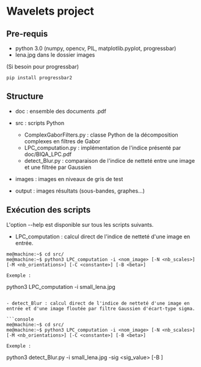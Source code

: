 # Wavelets project

## Pre-requis
- python 3.0 (numpy, opencv, PIL, matplotlib.pyplot, progressbar)
- lena.jpg dans le dossier images

(Si besoin pour progressbar)

```
pip install progressbar2
```

## Structure

- doc : ensemble des documents .pdf

- src : scripts Python

	- ComplexGaborFilters.py : classe Python de la décomposition complexes en filtres de Gabor
	- LPC_computation.py : implémentation de l'indice présenté par doc/BIQA_LPC.pdf
	- detect_Blur.py : comparaison de l'indice de netteté entre une image et une filtrée par Gaussien

- images : images en niveaux de gris de test

- output : images résultats (sous-bandes, graphes...)

## Exécution des scripts
L'option --help est disponible sur tous les scripts suivants.

- LPC_computation : calcul direct de l'indice de netteté d'une image en entrée.

```console
me@machine:~$ cd src/
me@machine:~$ python3 LPC_computation -i <nom_image> [-N <nb_scales>] [-M <nb_orientations>] [-C <constante>] [-B <beta>]

Exemple :
```
python3 LPC_computation -i small_lena.jpg
```

- detect_Blur : calcul direct de l'indice de netteté d'une image en entrée et d'une image floutée par filtre Gaussien d'écart-type sigma.

```console
me@machine:~$ cd src/
me@machine:~$ python3 LPC_computation -i <nom_image> [-N <nb_scales>] [-M <nb_orientations>] [-C <constante>] [-B <beta>]

Exemple :
```
python3 detect_Blur.py -i small_lena.jpg -sig <sig_value> [-B <beta>]
```

